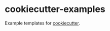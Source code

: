 # cookiecutter-examples

Example templates for [cookiecutter][cookiecutter].

[cookiecutter]: https://github.com/audreyr/cookiecutter
